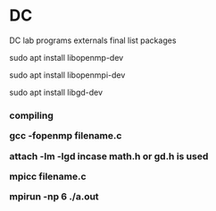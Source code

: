 # DC
DC lab programs externals final list
packages
<p>sudo apt install libopenmp-dev
<p>sudo apt install libopenmpi-dev
<p>sudo apt install libgd-dev
 <p><h3>compiling
 <p>gcc -fopenmp filename.c 
 <p>attach -lm -lgd incase math.h or gd.h is used
<p>mpicc filename.c
 <p> mpirun -np 6 ./a.out
